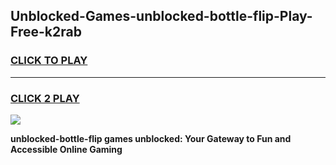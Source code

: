 
## Unblocked-Games-unblocked-bottle-flip-Play-Free-k2rab
<h3>
<a href="https://premium76.site?title=unblocked-bottle-flip&ref=21A">CLICK TO PLAY</a></h3>
<hr>

<h3>
<a href="https://premium76.site?title=unblocked-bottle-flip&ref=21A">CLICK 2 PLAY</a>
  
</h3>

<a href="https://premium76.site?title=unblocked-bottle-flip&ref=21A"><img src="https://clearcache.store/games.png"></a>


**unblocked-bottle-flip games unblocked: Your Gateway to Fun and Accessible Online Gaming**

